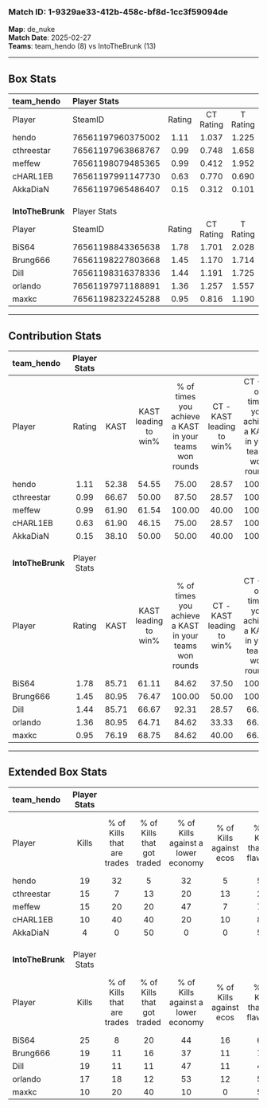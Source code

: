 ### Match ID: 1-9329ae33-412b-458c-bf8d-1cc3f59094de  
**Map**: de_nuke  
**Match Date**: 2025-02-27  
**Teams**: team_hendo (8) vs IntoTheBrunk (13)  

---  

## Box Stats  

| **team_hendo**   | Player Stats      |        |           |          |       |       |       |         |        |      |     |
| :- | :- | :-: | :-: | :-: | :-: | :-: | :-: | :-: | :-: | :-: | :-: |
| Player           | SteamID           | Rating | CT Rating | T Rating | KAST  |  ADR  | Kills | Assists | Deaths | K/D  | HS% |
| hendo            | 76561197960375002 |  1.11  |   1.037   |  1.225   | 52.38 | 98.3  |  19   |    1    |   17   | 1.12 | 57  |
| cthreestar       | 76561197963868767 |  0.99  |   0.748   |  1.658   | 66.67 | 72.7  |  15   |    4    |   17   | 0.88 | 53  |
| meffew           | 76561198079485365 |  0.99  |   0.412   |  1.952   | 61.90 | 89.9  |  15   |    1    |   17   | 0.88 | 53  |
| cHARL1EB         | 76561197991147730 |  0.63  |   0.770   |  0.690   | 61.90 | 49.8  |  10   |    1    |   18   | 0.56 | 20  |
| AkkaDiaN         | 76561197965486407 |  0.15  |   0.312   |  0.101   | 38.10 | 45.5  |   4   |    6    |   21   | 0.19 | 50  |
|                  |                   |        |           |          |       |       |       |         |        |      |     |
|                  |                   |        |           |          |       |       |       |         |        |      |     |
|                  |                   |        |           |          |       |       |       |         |        |      |     |
| **IntoTheBrunk** | Player Stats      |        |           |          |       |       |       |         |        |      |     |
| Player           | SteamID           | Rating | CT Rating | T Rating | KAST  |  ADR  | Kills | Assists | Deaths | K/D  | HS% |
| BiS64            | 76561198843365638 |  1.78  |   1.701   |  2.028   | 85.71 | 119.5 |  25   |    3    |   13   | 1.92 | 56  |
| Brung666         | 76561198227803668 |  1.45  |   1.170   |  1.714   | 80.95 | 84.7  |  19   |    6    |   11   | 1.73 | 42  |
| Dill             | 76561198316378336 |  1.44  |   1.191   |  1.725   | 85.71 | 99.0  |  19   |    3    |   14   | 1.36 | 42  |
| orlando          | 76561197971188891 |  1.36  |   1.257   |  1.557   | 80.95 | 91.2  |  17   |    5    |   12   | 1.42 | 64  |
| maxkc            | 76561198232245288 |  0.95  |   0.816   |  1.190   | 76.19 | 69.1  |  10   |    7    |   13   | 0.77 | 60  |
---  

## Contribution Stats  

| **team_hendo**   | Player Stats |       |                      |                                                        |                           |                                                             |                          |                                                            |
| :- | :-: | :-: | :-: | :-: | :-: | :-: | :-: | :-: |
| Player           |    Rating    | KAST  | KAST leading to win% | % of times you achieve a KAST in your teams won rounds | CT - KAST leading to win% | CT - % of times you achieve a KAST in your teams won rounds | T - KAST leading to win% | T - % of times you achieve a KAST in your teams won rounds |
| hendo            |     1.11     | 52.38 |        54.55         |                         75.00                          |           28.57           |                           100.00                            |          100.00          |                           66.67                            |
| cthreestar       |     0.99     | 66.67 |        50.00         |                         87.50                          |           28.57           |                           100.00                            |          71.43           |                           83.33                            |
| meffew           |     0.99     | 61.90 |        61.54         |                         100.00                         |           40.00           |                           100.00                            |          75.00           |                           100.00                           |
| cHARL1EB         |     0.63     | 61.90 |        46.15         |                         75.00                          |           28.57           |                           100.00                            |          66.67           |                           66.67                            |
| AkkaDiaN         |     0.15     | 38.10 |        50.00         |                         50.00                          |           40.00           |                           100.00                            |          66.67           |                           33.33                            |
|                  |              |       |                      |                                                        |                           |                                                             |                          |                                                            |
|                  |              |       |                      |                                                        |                           |                                                             |                          |                                                            |
|                  |              |       |                      |                                                        |                           |                                                             |                          |                                                            |
| **IntoTheBrunk** | Player Stats |       |                      |                                                        |                           |                                                             |                          |                                                            |
| Player           |    Rating    | KAST  | KAST leading to win% | % of times you achieve a KAST in your teams won rounds | CT - KAST leading to win% | CT - % of times you achieve a KAST in your teams won rounds | T - KAST leading to win% | T - % of times you achieve a KAST in your teams won rounds |
| BiS64            |     1.78     | 85.71 |        61.11         |                         84.62                          |           37.50           |                           100.00                            |          80.00           |                           80.00                            |
| Brung666         |     1.45     | 80.95 |        76.47         |                         100.00                         |           50.00           |                           100.00                            |          90.91           |                           100.00                           |
| Dill             |     1.44     | 85.71 |        66.67         |                         92.31                          |           28.57           |                            66.67                            |          90.91           |                           100.00                           |
| orlando          |     1.36     | 80.95 |        64.71         |                         84.62                          |           33.33           |                            66.67                            |          81.82           |                           90.00                            |
| maxkc            |     0.95     | 76.19 |        68.75         |                         84.62                          |           40.00           |                            66.67                            |          81.82           |                           90.00                            |
---  

## Extended Box Stats  

| **team_hendo**   | Player Stats |                            |                            |                                    |                         |                              |                                 |        |                             |                                     |                          |                               |                            |
| :- | :-: | :-: | :-: | :-: | :-: | :-: | :-: | :-: | :-: | :-: | :-: | :-: | :-: |
| Player           |    Kills     | % of Kills that are trades | % of Kills that got traded | % of Kills against a lower economy | % of Kills against ecos | % of Kills that are flawless | % of Kills that are close duels | Deaths | % of Deaths that get traded | % of Deaths against a lower economy | % of Deaths against ecos | % of Deaths that are flawless | % of Deaths that are close |
| hendo            |      19      |             32             |             5              |                 32                 |            5            |              53              |               11                |   17   |              0              |                 12                  |            6             |              59               |             6              |
| cthreestar       |      15      |             7              |             13             |                 20                 |           13            |              27              |               20                |   17   |             35              |                 12                  |            0             |              76               |             6              |
| meffew           |      15      |             20             |             20             |                 47                 |            7            |              73              |                7                |   17   |             18              |                 18                  |            6             |              41               |             12             |
| cHARL1EB         |      10      |             40             |             40             |                 20                 |           10            |              80              |                0                |   18   |             22              |                 22                  |            6             |              72               |             0              |
| AkkaDiaN         |      4       |             0              |             50             |                 0                  |            0            |              50              |                0                |   21   |             14              |                 19                  |            5             |              52               |             5              |
|                  |              |                            |                            |                                    |                         |                              |                                 |        |                             |                                     |                          |                               |                            |
|                  |              |                            |                            |                                    |                         |                              |                                 |        |                             |                                     |                          |                               |                            |
|                  |              |                            |                            |                                    |                         |                              |                                 |        |                             |                                     |                          |                               |                            |
| **IntoTheBrunk** | Player Stats |                            |                            |                                    |                         |                              |                                 |        |                             |                                     |                          |                               |                            |
| Player           |    Kills     | % of Kills that are trades | % of Kills that got traded | % of Kills against a lower economy | % of Kills against ecos | % of Kills that are flawless | % of Kills that are close duels | Deaths | % of Deaths that get traded | % of Deaths against a lower economy | % of Deaths against ecos | % of Deaths that are flawless | % of Deaths that are close |
| BiS64            |      25      |             8              |             20             |                 44                 |           16            |              64              |                0                |   13   |             31              |                 38                  |            0             |              62               |             8              |
| Brung666         |      19      |             11             |             16             |                 37                 |           11            |              79              |                5                |   11   |              9              |                 36                  |            0             |              82               |             0              |
| Dill             |      19      |             11             |             11             |                 47                 |           11            |              47              |               11                |   14   |             14              |                 36                  |            7             |              29               |             14             |
| orlando          |      17      |             18             |             12             |                 53                 |           12            |              53              |                6                |   12   |             17              |                 33                  |            0             |              58               |             17             |
| maxkc            |      10      |             20             |             40             |                 10                 |            0            |              50              |               10                |   13   |             23              |                 46                  |            8             |              54               |             8              |
